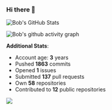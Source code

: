 ### Hi there 👋

![Bob's GitHub Stats](https://github-readme-stats.vercel.app/api?username=Bobthesoftwaredeveloper&show_icons=true&count_private=true&theme=react&hide=stars,prs,issues,contribs)

![Bob's github activity graph](https://github-readme-activity-graph-c.herokuapp.com/graph?username=BobTheSoftwareDeveloper&theme=react-dark)

**Additional Stats**:
- Account age: **3** years
- Pushed **1863** commits
- Opened **1** issues
- Submitted **137** pull requests
- Own **58** repositories
- Contributed to **12** public repositories

![](https://komarev.com/ghpvc/?username=BobTheSoftwareDeveloper)
